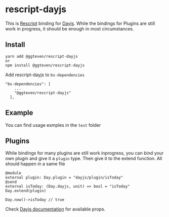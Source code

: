 # rescript-dayjs
This is [Rescript](https://rescript-lang.org/docs/manual/latest/api) binding for [Dayjs](https://day.js.org/en/). While the bindings for Plugins are still work in progress, it should be enough in most circumstances.

## Install
```
yarn add @ggteven/rescript-dayjs
or
npm install @ggteven/rescript-dayjs
```
Add rescript-dayjs to `bs-dependencies`
```
"bs-dependencies": [
    ...
    "@ggteven/rescript-dayjs"
  ],
```

## Example
You can find usage exmples in the `test` folder


## Plugins
While bindings for many plugins are still work inprogress, you can bind your own plugin and give it a `plugin` type. Then give it to the extend function. All should happen in a same file
```
@module
external plugin: Day.plugin = "dayjs/plugin/isToday"
@send
external isToday: (Day.dayjs, unit) => bool = "isToday"
Day.extend(plugin)

Day.now()->isToday // true
```

Check [Dayjs documentation](https://day.js.org/docs/en/installation/installation) for available props.
